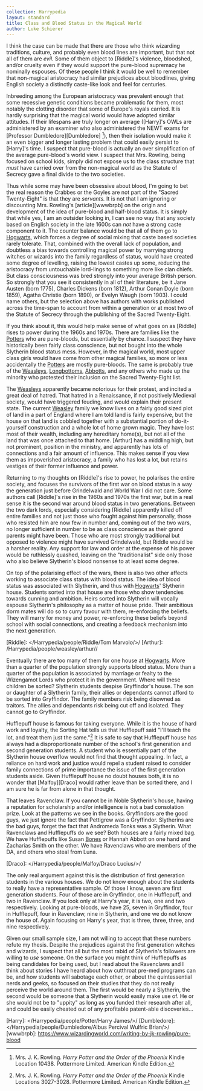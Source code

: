 ```yaml
---
collection: Harrypedia
layout: standard
title: Class and Blood Status in the Magical World
author: Luke Schierer
---
```


I think the case can be made that there are those who think wizarding
traditions, culture, and probably even blood lines are important, but that not
all of them are _evil._ Some of them object to [Riddle]'s violence, bloodshed,
and/or cruelty even if they would support the pure-blood supremacy he nominally
espouses. Of these people I think it would be well to remember that non-magical
aristocracy had similar prejudices about bloodlines, giving English society a
distinctly caste-like look and feel for centuries.

Inbreeding among the European aristocracy was prevalent enough that some
recessive genetic conditions became problematic for them, most notably the
clotting disorder that some of Europe's royals carried. It is hardly surprising
that the magical world would have adopted similar attitudes. If their lifespans
are truly longer on average ([Harry]'s OWLs are administered by an examiner who
also administered the NEWT exams for [Professor Dumbledore][Dumbledore] [^210220-1]), then
their isolation would make it an even bigger and longer lasting problem that
could easily persist to [Harry]'s time. I suspect that pure-blood is actually an
over simplification of the average pure-blood's world view. I suspect that Mrs.
Rowling, being focused on school kids, simply did not expose us to the class
structure that _must_ have carried over from the non-magical world as the
Statute of Secrecy gave a final divide to the two societies.

Thus while some may have been obsessive about blood, I'm going to bet the real
reason the Crabbes or the Goyles are not part of the "Sacred Twenty-Eight" is
that they are _servants._ It is not that I am ignoring or discounting Mrs.
Rowling's [article][wwwbrpb] on the origin and development of the idea of
pure-blood and half-blood status. It is simply that while yes, I am an outsider
looking in, I can see no way that any society based on English society in the
late 1600s can _not_ have a strong caste component to it. The counter balance
would be that all of them go to [Hogwarts], which forces a degree of social mixing
that caste based societies rarely tolerate. That, combined with the overall lack
of population, and doubtless a bias towards controlling magical power by
marrying strong witches or wizards into the family regardless of status, would
have created some degree of levelling, raising the lowest castes up some,
reducing the aristocracy from untouchable lord-lings to something more like clan
chiefs. But class consciousness was bred strongly into your average British
person. So strongly that you see it consistently in all of their literature, be
it Jane Austen (born 1775), Charles Dickens (born 1812), Arthur Conan Doyle
(born 1859), Agatha Christie (born 1890), or Evelyn Waugh (born 1903). I could
name others, but the selection above has authors with works published across the
time-span to account from within a generation or at most two of the Statute of
Secrecy through the publishing of the Sacred Twenty-Eight.

If you think about it, this would help make sense of what goes on as [Riddle]
rises to power during the 1960s and 1970s. There are families like the
[Potters] who are pure-bloods, but essentially by chance. I suspect they
have historically been fairly class conscience, but not bought into the whole
Slytherin blood status mess. However, in the magical world, most upper class
girls would have come from other magical families, so more or less accidentally
the [Potters] are mostly pure-bloods. The same is probably true of the
[Weasleys], [Longbottoms], [Abbotts], and any others who made up the
minority who protested their inclusion on the Sacred Twenty-Eight list.

[Potters]: /Harrypedia/people/Potter//
[Weasleys]: /Harrypedia/people/weasley/
[Weasley]: /Harrypedia/people/weasley/
[Longbottoms]: /Harrypedia/people/longbottom/
[Abbotts]: /Harrypedia/people/abbott/

The [Weasleys] apparently became notorious for their protest, and incited a
great deal of hatred. That hatred in a Renaissance, if not positively Medieval
society, would have triggered feuding, and would explain their present state.
The current [Weasley] family we know lives on a fairly good sized plot of
land in a part of England where I am told land is fairly expensive, but the
house on that land is cobbled together with a substantial portion of
do-it-yourself construction and a whole lot of home grown magic. They have
lost most of their wealth, including any hereditary home(s), but not all of the
land that was once attached to that home. [Arthur] has a middling high, but not
prominent, position in the ministry, and apparently has lots of connections and
a fair amount of influence. This makes sense if you view them as impoverished
aristocracy, a family who has lost a lot, but retains vestiges of their former
influence and power.

Returning to my thoughts on [Riddle]'s rise to power, he polarises the entire
society, and focuses the survivors of the first war on blood status in a way the
generation just before Grindelwald and World War I did not care. Some authors
call [Riddle]'s rise in the 1960s and 1970s the first war, but in a real sense it
is the second war around blood status in two generations. Between the two dark
lords, especially considering [Riddle] apparently killed off entire families and
not just those who fought against him personally, those who resisted him are now
few in number and, coming out of the two wars, no longer sufficient in number to
be as class conscience as their grand parents might have been. Those who are
most strongly traditional but opposed to violence might have survived
Grindelwald, but Riddle would be a harsher reality. Any support for law and
order at the expense of his power would be ruthlessly quashed, leaving on the
"traditionalist" side only those who also believe Slytherin's blood nonsense to
at least some degree.

On top of the polarising effect of the wars, there is also two other affects
working to associate class status with blood status. The idea of blood status
was associated with Slytherin, and thus with [Hogwarts]' Slytherin house.
Students sorted into that house are those who show tendencies towards cunning
and ambition. Heirs sorted into Slytherin will vocally espouse Slytherin's
philosophy as a matter of house pride. Their ambitious dorm mates will do so to
curry favour with them, re-enforcing the beliefs. They will marry for money and
power, re-enforcing these beliefs beyond school with social connections, and
creating a feedback mechanism into the next generation.

[Hogwarts]: /Harrypedia/Hogwarts/
[Riddle]: </Harrypedia/people/Riddle/Tom Marvolo/>/
[Arthur]: /Harrypedia/people/weasley/arthur//

Eventually there are too many of them for one house at [Hogwarts]. More than
a quarter of the population strongly supports blood status. More than a quarter
of the population is associated by marriage or fealty to the Wizengamot Lords
who protect it in the government. Where will these children be sorted?
Slytherin students despise Gryffindor's house. The son or daughter of a
Slytherin family, their allies or dependants cannot afford to be sorted into
Gryffindor. The family members risk being disowned as traitors. The allies and
dependants risk being cut off and isolated. They cannot go to Gryffindor.

Hufflepuff house is famous for taking everyone. While it is the house of hard
work and loyalty, the Sorting Hat tells us that Hufflepuff said "I'll teach the
lot, and treat them just the same."[^200701-2] It is safe to say that
Hufflepuff house has always had a disproportionate number of the school's first
generation and second generation students. A student who is essentially part of
the Slytherin house overflow would not find that thought appealing. In fact, a
reliance on hard work and justice would repel a student raised to consider
family connections of prime importance the issue of the first generation
students aside. Given Hufflepuff house no doubt houses both, it is no wonder
that [Malfoy][Draco] would rather leave than be sorted there, and I am sure he is far
from alone in that thought.

That leaves Ravenclaw. If you cannot be in Noble Slytherin's house, having a
reputation for scholarship and/or intelligence is not a bad consolation prize.
Look at the patterns we see in the books. Gryffindors are the good guys, we
just ignore the fact that Pettigrew was a Gryffindor. Slytherins are the bad
guys, forget the fact that Andromeda Tonks was a Slytherin. What Ravenclaws and
Hufflepuffs do we see? Both houses are a fairly mixed bag. We have Hufflepuffs
like Susan [Bones] or Hannah Abbott on one hand and Zacharias Smith
on the other. We have Ravenclaws who are members of the DA, and others who
steal from Luna.

[Bones]: /Harrypedia/people/bones/
[Draco]: </Harrypedia/people/Malfoy/Draco Lucius/>/

The only real argument against this is the distribution of first generation
students in the various houses. We do not know enough about the students to
really have a representative sample. Of those I know, seven are first
generation students. Four of those are in Gryffindor, one in Hufflepuff, and
two in Ravenclaw. If you look only at Harry's year, it is two, one and two
respectively. Looking at pure-bloods, we have 25, seven in Gryffindor, four in
Hufflepuff, four in Ravenclaw, nine in Slytherin, and one we do not know the
house of. Again focusing on Harry's year, that is three, three, three, and nine
respectively.

Given our small sample size, I am not willing to accept that these numbers
refute my thesis. Despite the prejudices against the first generation witches
and wizards, I suspect that all but the most rabid of Slytherin's followers are
willing to _use_ someone. On the surface you might think of Hufflepuffs as
being candidates for being used, but I read about the Ravenclaws and I think
about stories I have heard about how cutthroat pre-med programs can be, and how
students will sabotage each other, or about the quintessential nerds and geeks,
so focused on their studies that they do not really perceive the world around
them. The first would be nearly a Slytherin, the second would be someone that a
Slytherin would easily make use of. He or she would not be to "uppity" as long
as you funded their research after all, and could be easily cheated out of any
profitable patent-able discoveries…

[Harry]: </Harrypedia/people/Potter/Harry James/>/
[Dumbledore]: </Harrypedia/people/Dumbledore/Albus Percival Wulfric Brian/>/
[wwwbrpb]: https://www.wizardingworld.com/writing-by-jk-rowling/pure-blood

[^200701-2]:
    Mrs. J. K. Rowling. _Harry Potter and the Order of the Phoenix_
    Kindle Locations 3027-3028. Pottermore Limited. American Kindle Edition.

[^210220-1]:
    Mrs. J. K. Rowling. _Harry Potter and the Order of the Phoenix_
    Kindle Location 10438. Pottermore Limited. American Kindle Edition.
